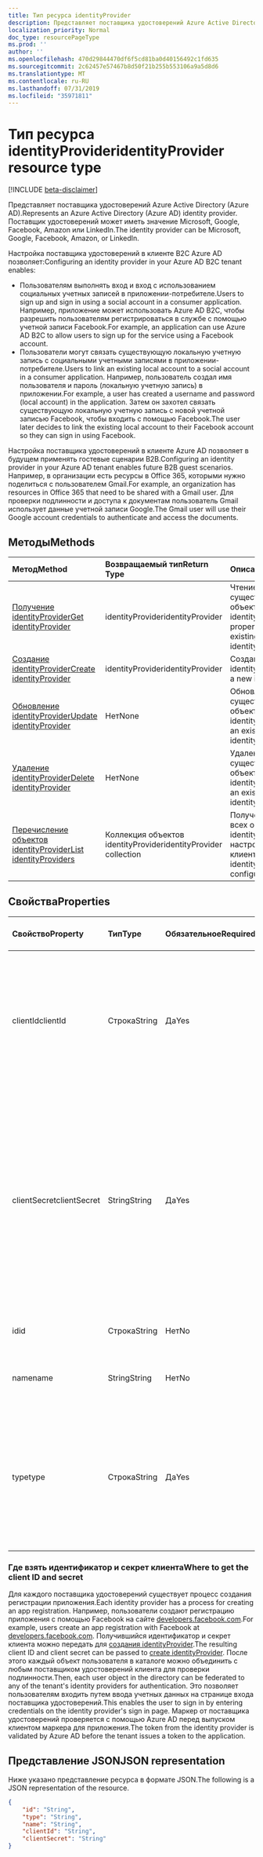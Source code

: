 ```yaml
---
title: Тип ресурса identityProvider
description: Представляет поставщика удостоверений Azure Active Directory (Azure AD). Поставщик удостоверений может иметь значение Microsoft, Google, Facebook, Amazon или LinkedIn.
localization_priority: Normal
doc_type: resourcePageType
ms.prod: ''
author: ''
ms.openlocfilehash: 470d29844470df6f5cd81ba0d40156492c1fd635
ms.sourcegitcommit: 2c62457e57467b8d50f21b255b553106a9a5d8d6
ms.translationtype: MT
ms.contentlocale: ru-RU
ms.lasthandoff: 07/31/2019
ms.locfileid: "35971811"
---
```

# <a name="identityprovider-resource-type"></a><span data-ttu-id="94c00-104">Тип ресурса identityProvider</span><span class="sxs-lookup"><span data-stu-id="94c00-104">identityProvider resource type</span></span>

[!INCLUDE [beta-disclaimer](../../includes/beta-disclaimer.md)]

<span data-ttu-id="94c00-105">Представляет поставщика удостоверений Azure Active Directory (Azure AD).</span><span class="sxs-lookup"><span data-stu-id="94c00-105">Represents an Azure Active Directory (Azure AD) identity provider.</span></span> <span data-ttu-id="94c00-106">Поставщик удостоверений может иметь значение Microsoft, Google, Facebook, Amazon или LinkedIn.</span><span class="sxs-lookup"><span data-stu-id="94c00-106">The identity provider can be Microsoft, Google, Facebook, Amazon, or LinkedIn.</span></span>

<span data-ttu-id="94c00-107">Настройка поставщика удостоверений в клиенте B2C Azure AD позволяет:</span><span class="sxs-lookup"><span data-stu-id="94c00-107">Configuring an identity provider in your Azure AD B2C tenant enables:</span></span>

* <span data-ttu-id="94c00-108">Пользователям выполнять вход и вход с использованием социальных учетных записей в приложении-потребителе.</span><span class="sxs-lookup"><span data-stu-id="94c00-108">Users to sign up and sign in using a social account in a consumer application.</span></span> <span data-ttu-id="94c00-109">Например, приложение может использовать Azure AD B2C, чтобы разрешить пользователям регистрироваться в службе с помощью учетной записи Facebook.</span><span class="sxs-lookup"><span data-stu-id="94c00-109">For example, an application can use Azure AD B2C to allow users to sign up for the service using a Facebook account.</span></span>
* <span data-ttu-id="94c00-110">Пользователи могут связать существующую локальную учетную запись с социальными учетными записями в приложении-потребителе.</span><span class="sxs-lookup"><span data-stu-id="94c00-110">Users to link an existing local account to a social account in a consumer application.</span></span> <span data-ttu-id="94c00-111">Например, пользователь создал имя пользователя и пароль (локальную учетную запись) в приложении.</span><span class="sxs-lookup"><span data-stu-id="94c00-111">For example, a user has created a username and password (local account) in the application.</span></span> <span data-ttu-id="94c00-112">Затем он захотел связать существующую локальную учетную запись с новой учетной записью Facebook, чтобы входить с помощью Facebook.</span><span class="sxs-lookup"><span data-stu-id="94c00-112">The user later decides to link the existing local account to their Facebook account so they can sign in using Facebook.</span></span>

<span data-ttu-id="94c00-113">Настройка поставщика удостоверений в клиенте Azure AD позволяет в будущем применять гостевые сценарии B2B.</span><span class="sxs-lookup"><span data-stu-id="94c00-113">Configuring an identity provider in your Azure AD tenant enables future B2B guest scenarios.</span></span> <span data-ttu-id="94c00-114">Например, в организации есть ресурсы в Office 365, которыми нужно поделиться с пользователем Gmail.</span><span class="sxs-lookup"><span data-stu-id="94c00-114">For example, an organization has resources in Office 365 that need to be shared with a Gmail user.</span></span> <span data-ttu-id="94c00-115">Для проверки подлинности и доступа к документам пользователь Gmail использует данные учетной записи Google.</span><span class="sxs-lookup"><span data-stu-id="94c00-115">The Gmail user will use their Google account credentials to authenticate and access the documents.</span></span>

## <a name="methods"></a><span data-ttu-id="94c00-116">Методы</span><span class="sxs-lookup"><span data-stu-id="94c00-116">Methods</span></span>

| <span data-ttu-id="94c00-117">Метод</span><span class="sxs-lookup"><span data-stu-id="94c00-117">Method</span></span>       | <span data-ttu-id="94c00-118">Возвращаемый тип</span><span class="sxs-lookup"><span data-stu-id="94c00-118">Return Type</span></span>  |<span data-ttu-id="94c00-119">Описание</span><span class="sxs-lookup"><span data-stu-id="94c00-119">Description</span></span>|
|:---------------|:--------|:----------|
|[<span data-ttu-id="94c00-120">Получение identityProvider</span><span class="sxs-lookup"><span data-stu-id="94c00-120">Get identityProvider</span></span>](../api/identityprovider-get.md) |<span data-ttu-id="94c00-121">identityProvider</span><span class="sxs-lookup"><span data-stu-id="94c00-121">identityProvider</span></span>|<span data-ttu-id="94c00-122">Чтение свойств существующего объекта identityProvider.</span><span class="sxs-lookup"><span data-stu-id="94c00-122">Read properties of an existing identityProvider.</span></span>|
|[<span data-ttu-id="94c00-123">Создание identityProvider</span><span class="sxs-lookup"><span data-stu-id="94c00-123">Create identityProvider</span></span>](../api/identityprovider-post-identityproviders.md)|<span data-ttu-id="94c00-124">identityProvider</span><span class="sxs-lookup"><span data-stu-id="94c00-124">identityProvider</span></span>|<span data-ttu-id="94c00-125">Создание объекта identityProvider.</span><span class="sxs-lookup"><span data-stu-id="94c00-125">Create a new identityProvider.</span></span>|
|[<span data-ttu-id="94c00-126">Обновление identityProvider</span><span class="sxs-lookup"><span data-stu-id="94c00-126">Update identityProvider</span></span>](../api/identityprovider-update.md)|<span data-ttu-id="94c00-127">Нет</span><span class="sxs-lookup"><span data-stu-id="94c00-127">None</span></span>|<span data-ttu-id="94c00-128">Обновление существующего объекта identityProvider.</span><span class="sxs-lookup"><span data-stu-id="94c00-128">Update an existing identityProvider.</span></span>|
|[<span data-ttu-id="94c00-129">Удаление identityProvider</span><span class="sxs-lookup"><span data-stu-id="94c00-129">Delete identityProvider</span></span>](../api/identityprovider-delete.md)|<span data-ttu-id="94c00-130">Нет</span><span class="sxs-lookup"><span data-stu-id="94c00-130">None</span></span>|<span data-ttu-id="94c00-131">Удаление существующего объекта identityProvider.</span><span class="sxs-lookup"><span data-stu-id="94c00-131">Delete an existing identityProvider.</span></span>|
|[<span data-ttu-id="94c00-132">Перечисление объектов identityProvider</span><span class="sxs-lookup"><span data-stu-id="94c00-132">List identityProviders</span></span>](../api/identityprovider-list.md)|<span data-ttu-id="94c00-133">Коллекция объектов identityProvider</span><span class="sxs-lookup"><span data-stu-id="94c00-133">identityProvider collection</span></span>|<span data-ttu-id="94c00-134">Получение списка всех объектов identityProvider, настроенных в клиенте.</span><span class="sxs-lookup"><span data-stu-id="94c00-134">List all identityProviders configured in a tenant.</span></span>|

## <a name="properties"></a><span data-ttu-id="94c00-135">Свойства</span><span class="sxs-lookup"><span data-stu-id="94c00-135">Properties</span></span>

|<span data-ttu-id="94c00-136">Свойство</span><span class="sxs-lookup"><span data-stu-id="94c00-136">Property</span></span>|<span data-ttu-id="94c00-137">Тип</span><span class="sxs-lookup"><span data-stu-id="94c00-137">Type</span></span>|<span data-ttu-id="94c00-138">Обязательное</span><span class="sxs-lookup"><span data-stu-id="94c00-138">Required</span></span>|<span data-ttu-id="94c00-139">Допускается значение null</span><span class="sxs-lookup"><span data-stu-id="94c00-139">Nullable</span></span>|<span data-ttu-id="94c00-140">Описание</span><span class="sxs-lookup"><span data-stu-id="94c00-140">Description</span></span>|
|:---------------|:--------|:--------|:--------|:----------|
|<span data-ttu-id="94c00-141">clientId</span><span class="sxs-lookup"><span data-stu-id="94c00-141">clientId</span></span>|<span data-ttu-id="94c00-142">Строка</span><span class="sxs-lookup"><span data-stu-id="94c00-142">String</span></span>|<span data-ttu-id="94c00-143">Да</span><span class="sxs-lookup"><span data-stu-id="94c00-143">Yes</span></span>|<span data-ttu-id="94c00-144">Нет</span><span class="sxs-lookup"><span data-stu-id="94c00-144">No</span></span>|<span data-ttu-id="94c00-145">Идентификатор клиента для приложения.</span><span class="sxs-lookup"><span data-stu-id="94c00-145">The client ID for the application.</span></span> <span data-ttu-id="94c00-146">Это идентификатор клиента, полученный при регистрации приложения с помощью поставщика удостоверений.</span><span class="sxs-lookup"><span data-stu-id="94c00-146">This is the client ID obtained when registering the application with the identity provider.</span></span>|
|<span data-ttu-id="94c00-147">clientSecret</span><span class="sxs-lookup"><span data-stu-id="94c00-147">clientSecret</span></span>|<span data-ttu-id="94c00-148">String</span><span class="sxs-lookup"><span data-stu-id="94c00-148">String</span></span>|<span data-ttu-id="94c00-149">Да</span><span class="sxs-lookup"><span data-stu-id="94c00-149">Yes</span></span>|<span data-ttu-id="94c00-150">Нет</span><span class="sxs-lookup"><span data-stu-id="94c00-150">No</span></span>|<span data-ttu-id="94c00-151">Секрет клиента для приложения.</span><span class="sxs-lookup"><span data-stu-id="94c00-151">The client secret for the application.</span></span> <span data-ttu-id="94c00-152">Это секрет клиента, полученный при регистрации приложения с помощью поставщика удостоверений.</span><span class="sxs-lookup"><span data-stu-id="94c00-152">This is the client secret obtained when registering the application with the identity provider.</span></span> <span data-ttu-id="94c00-153">Только для записи.</span><span class="sxs-lookup"><span data-stu-id="94c00-153">This is write-only.</span></span> <span data-ttu-id="94c00-154">Операция чтения возвращает "\*\*\*\*".</span><span class="sxs-lookup"><span data-stu-id="94c00-154">A read operation will return "\*\*\*\*".</span></span>|
|<span data-ttu-id="94c00-155">id</span><span class="sxs-lookup"><span data-stu-id="94c00-155">id</span></span>|<span data-ttu-id="94c00-156">Строка</span><span class="sxs-lookup"><span data-stu-id="94c00-156">String</span></span>|<span data-ttu-id="94c00-157">Нет</span><span class="sxs-lookup"><span data-stu-id="94c00-157">No</span></span>|<span data-ttu-id="94c00-158">Нет</span><span class="sxs-lookup"><span data-stu-id="94c00-158">No</span></span>|<span data-ttu-id="94c00-159">Идентификатор поставщика удостоверений.</span><span class="sxs-lookup"><span data-stu-id="94c00-159">The ID of the identity provider.</span></span>|
|<span data-ttu-id="94c00-160">name</span><span class="sxs-lookup"><span data-stu-id="94c00-160">name</span></span>|<span data-ttu-id="94c00-161">String</span><span class="sxs-lookup"><span data-stu-id="94c00-161">String</span></span>|<span data-ttu-id="94c00-162">Нет</span><span class="sxs-lookup"><span data-stu-id="94c00-162">No</span></span>|<span data-ttu-id="94c00-163">Нет</span><span class="sxs-lookup"><span data-stu-id="94c00-163">No</span></span>|<span data-ttu-id="94c00-164">Отображаемое имя поставщика удостоверений.</span><span class="sxs-lookup"><span data-stu-id="94c00-164">The display name of the identity provider.</span></span>|
|<span data-ttu-id="94c00-165">type</span><span class="sxs-lookup"><span data-stu-id="94c00-165">type</span></span>|<span data-ttu-id="94c00-166">Строка</span><span class="sxs-lookup"><span data-stu-id="94c00-166">String</span></span>|<span data-ttu-id="94c00-167">Да</span><span class="sxs-lookup"><span data-stu-id="94c00-167">Yes</span></span>|<span data-ttu-id="94c00-168">Нет</span><span class="sxs-lookup"><span data-stu-id="94c00-168">No</span></span>|<span data-ttu-id="94c00-169">Тип поставщика удостоверений</span><span class="sxs-lookup"><span data-stu-id="94c00-169">The identity provider type.</span></span> <span data-ttu-id="94c00-170">Он должен иметь одно из следующих значений:</span><span class="sxs-lookup"><span data-stu-id="94c00-170">It must be one of the following values:</span></span> <ul><li/><span data-ttu-id="94c00-171">Microsoft</span><span class="sxs-lookup"><span data-stu-id="94c00-171">Microsoft</span></span><li/><span data-ttu-id="94c00-172">Google</span><span class="sxs-lookup"><span data-stu-id="94c00-172">Google</span></span><li/><span data-ttu-id="94c00-173">Amazon</span><span class="sxs-lookup"><span data-stu-id="94c00-173">Amazon</span></span><li/><span data-ttu-id="94c00-174">LinkedIn</span><span class="sxs-lookup"><span data-stu-id="94c00-174">LinkedIn</span></span><li/><span data-ttu-id="94c00-175">Facebook</span><span class="sxs-lookup"><span data-stu-id="94c00-175">Facebook</span></span></ul>|

### <a name="where-to-get-the-client-id-and-secret"></a><span data-ttu-id="94c00-176">Где взять идентификатор и секрет клиента</span><span class="sxs-lookup"><span data-stu-id="94c00-176">Where to get the client ID and secret</span></span>

<span data-ttu-id="94c00-177">Для каждого поставщика удостоверений существует процесс создания регистрации приложения.</span><span class="sxs-lookup"><span data-stu-id="94c00-177">Each identity provider has a process for creating an app registration.</span></span> <span data-ttu-id="94c00-178">Например, пользователи создают регистрацию приложения с помощью Facebook на сайте [developers.facebook.com](https://developers.facebook.com/).</span><span class="sxs-lookup"><span data-stu-id="94c00-178">For example, users create an app registration with Facebook at [developers.facebook.com](https://developers.facebook.com/).</span></span> <span data-ttu-id="94c00-179">Получившийся идентификатор и секрет клиента можно передать для [создания identityProvider](../api/identityprovider-post-identityproviders.md).</span><span class="sxs-lookup"><span data-stu-id="94c00-179">The resulting client ID and client secret can be passed to [create identityProvider](../api/identityprovider-post-identityproviders.md).</span></span> <span data-ttu-id="94c00-180">После этого каждый объект пользователя в каталоге можно объединить с любым поставщиком удостоверений клиента для проверки подлинности.</span><span class="sxs-lookup"><span data-stu-id="94c00-180">Then, each user object in the directory can be federated to any of the tenant's identity providers for authentication.</span></span> <span data-ttu-id="94c00-181">Это позволяет пользователям входить путем ввода учетных данных на странице входа поставщика удостоверений.</span><span class="sxs-lookup"><span data-stu-id="94c00-181">This enables the user to sign in by entering credentials on the identity provider's sign in page.</span></span> <span data-ttu-id="94c00-182">Маркер от поставщика удостоверений проверяется с помощью Azure AD перед выпуском клиентом маркера для приложения.</span><span class="sxs-lookup"><span data-stu-id="94c00-182">The token from the identity provider is validated by Azure AD before the tenant issues a token to the application.</span></span>

## <a name="json-representation"></a><span data-ttu-id="94c00-183">Представление JSON</span><span class="sxs-lookup"><span data-stu-id="94c00-183">JSON representation</span></span>

<span data-ttu-id="94c00-184">Ниже указано представление ресурса в формате JSON.</span><span class="sxs-lookup"><span data-stu-id="94c00-184">The following is a JSON representation of the resource.</span></span>

<!-- {
  "blockType": "resource",
  "@odata.type": "microsoft.graph.IdentityProvider"
} -->

```json
{
    "id": "String",
    "type": "String",
    "name": "String",
    "clientId": "String",
    "clientSecret": "String"
}
```
